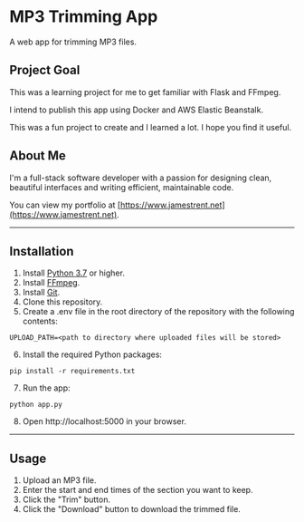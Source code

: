 # MP3 Trimming App
A web app for trimming MP3 files.

## Project Goal
This was a learning project for me to get familiar with Flask and FFmpeg.

I intend to publish this app using Docker and AWS Elastic Beanstalk.

This was a fun project to create and I learned a lot. I hope you find it useful.

## About Me
I'm a full-stack software developer with a passion for designing clean, beautiful interfaces and writing efficient, maintainable code.

You can view my portfolio at [https://www.jamestrent.net](https://www.jamestrent.net).

---

## Installation
1. Install [Python 3.7](https://www.python.org/downloads/release/python-370/) or higher.
2. Install [FFmpeg](https://www.ffmpeg.org/download.html).
3. Install [Git](https://git-scm.com/downloads).
4. Clone this repository.
5. Create a .env file in the root directory of the repository with the following contents:
```
UPLOAD_PATH=<path to directory where uploaded files will be stored>
```
6. Install the required Python packages:
```
pip install -r requirements.txt
```
7. Run the app:
```
python app.py
```
8. Open http://localhost:5000 in your browser.

---

## Usage
1. Upload an MP3 file.
2. Enter the start and end times of the section you want to keep.
3. Click the "Trim" button.
4. Click the "Download" button to download the trimmed file.
